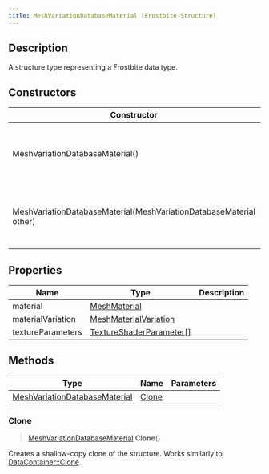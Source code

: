 ```yaml
---
title: MeshVariationDatabaseMaterial (Frostbite Structure)
---
```

## Description

A structure type representing a Frostbite data type.

## Constructors

| Constructor                                                        | Description                                              |
| ------------------------------------------------------------------ | -------------------------------------------------------- |
| MeshVariationDatabaseMaterial()                                    | Create a new instance of this structure type.            |
| MeshVariationDatabaseMaterial(MeshVariationDatabaseMaterial other) | Create a reference copy of a structure of the same type. |

## Properties

| Name              | Type                                                 | Description |
| ----------------- | ---------------------------------------------------- | ----------- |
| material          | [MeshMaterial](MeshMaterial)                         |             |
| materialVariation | [MeshMaterialVariation](MeshMaterialVariation)       |             |
| textureParameters | [TextureShaderParameter](TextureShaderParameter)\[\] |             |

## Methods

| Type                                                           | Name            | Parameters |
| -------------------------------------------------------------- | --------------- | ---------- |
| [MeshVariationDatabaseMaterial](MeshVariationDatabaseMaterial) | [Clone](#clone) |            |

### Clone

> [MeshVariationDatabaseMaterial](MeshVariationDatabaseMaterial) **Clone**()

Creates a shallow-copy clone of the structure. Works similarly to [DataContainer::Clone](/vext/ref/cls/shr/datacontainer#clone).

